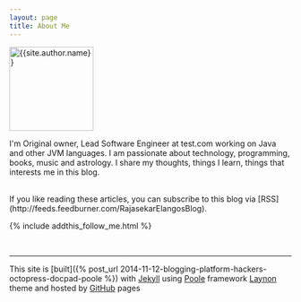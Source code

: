 ```yaml
---
layout: page
title: About Me
---
```


<div itemscope itemtype="http://schema.org/Person">
<img  itemprop="image" src="{{ site.baseurl }}assets/images/profile.jpg" alt="{{site.author.name}}" height="150px" width="150px" />

I'm <span itemprop="name">Original owner</span>, <span itemprop="jobTitle">Lead Software Engineer</span> at
<span itemscope itemtype="http://schema.org/Organization"><span itemprop="name">test.com</span></span> working on Java and other JVM languages.
I am passionate about technology, programming, books, music and astrology. I share my thoughts, things I learn, things that interests me in this blog.

</div>
<br/>
If you like reading these articles, you can subscribe to this blog via [RSS](http://feeds.feedburner.com/RajasekarElangosBlog).

{% include addthis_follow_me.html %}

<br/>
<div class="post-date" id="ga-pageviews"></div>

---
This site is [built]({% post_url 2014-11-12-blogging-platform-hackers-octopress-docpad-poole %}) with [Jekyll](http://jekyllrb.com/) using [Poole](http://getpoole.com/) framework [Laynon](http://lanyon.getpoole.com/) theme and hosted by [GitHub](https://github.com) pages
